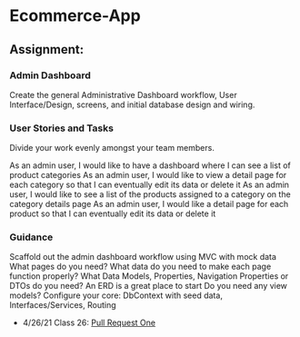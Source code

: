 # Ecommerce-App

## Assignment: 
### Admin Dashboard
Create the general Administrative Dashboard workflow, User Interface/Design, screens, and initial database design and wiring.

### User Stories and Tasks
Divide your work evenly amongst your team members.

As an admin user, I would like to have a dashboard where I can see a list of product categories
As an admin user, I would like to view a detail page for each category so that I can eventually edit its data or delete it
As an admin user, I would like to see a list of the products assigned to a category on the category details page
As an admin user, I would like a detail page for each product so that I can eventually edit its data or delete it
### Guidance
Scaffold out the admin dashboard workflow using MVC with mock data
What pages do you need?
What data do you need to make each page function properly?
What Data Models, Properties, Navigation Properties or DTOs do you need?
An ERD is a great place to start
Do you need any view models?
Configure your core: DbContext with seed data, Interfaces/Services, Routing

- 4/26/21 Class 26: [Pull Request One](https://github.com/adard2002/Ecommerce-App/pull/1)
